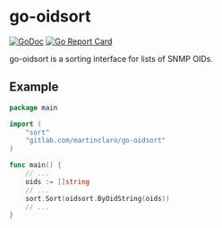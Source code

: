 # go-oidsort

[![GoDoc](https://godoc.org/gitlab.com/martinclaro/go-oidsort?status.png)](https://godoc.org/gitlab.com/martinclaro/go-oidsort) [![Go Report Card](https://goreportcard.com/badge/gitlab.com/martinclaro/go-oidsort)](https://goreportcard.com/report/gitlab.com/martinclaro/go-oidsort)

go-oidsort is a sorting interface for lists of SNMP OIDs.

## Example

```go
package main

import (
    "sort"
    "gitlab.com/martinclaro/go-oidsort"
)

func main() {
    // ...
    oids := []string
    // ...
    sort.Sort(oidsort.ByOidString(oids))
    // ...
}
```
